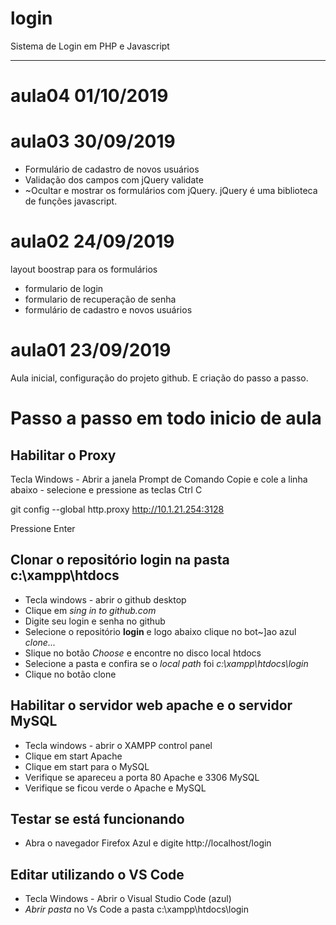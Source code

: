 # login
Sistema de Login em PHP e Javascript 

---

# aula04 01/10/2019



# aula03 30/09/2019
- Formulário de cadastro de novos usuários
- Validação dos campos com jQuery validate
- ~Ocultar e mostrar os formulários com jQuery.
  jQuery é uma biblioteca de funções javascript.                                                                                                                                                            

# aula02 24/09/2019
layout boostrap para os formulários
- formulario de login
- formulario de recuperação de senha
- formulário de  cadastro e novos usuários


# aula01 23/09/2019
Aula inicial, configuração do projeto github.
E criação do passo a passo.

# Passo a passo em todo inicio de aula

## Habilitar o Proxy
Tecla Windows - Abrir a janela Prompt de Comando
Copie e cole a linha abaixo - selecione e pressione as teclas Ctrl C

git config --global http.proxy http://10.1.21.254:3128

Pressione Enter 

 ## Clonar o repositório **login** na pasta **c:\xampp\htdocs**
 
- Tecla windows - abrir o github desktop
- Clique em *sing in to github.com*
- Digite seu login e senha no github
- Selecione o repositório **login** e logo abaixo clique no bot~]ao azul *clone...*
- Slique no botão *Choose* e encontre no disco local htdocs
- Selecione a pasta e confira se o *local path* foi *c:\xampp\htdocs\login*
- Clique no botão clone

## Habilitar o servidor web **apache** e o servidor **MySQL**
- Tecla windows - abrir o XAMPP control panel
- Clique em start Apache
- Clique em start para o MySQL
- Verifique se apareceu a porta 80 Apache e 3306 MySQL
- Verifique se ficou verde o Apache e MySQL

## Testar se está funcionando
- Abra o navegador Firefox Azul e digite http://localhost/login

## Editar utilizando o VS Code
- Tecla Windows - Abrir o Visual Studio Code (azul)
- *Abrir pasta* no Vs Code a pasta c:\xampp\htdocs\login

